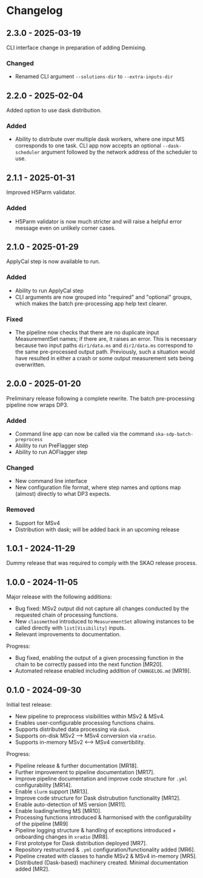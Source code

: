 # Changelog

## 2.3.0 - 2025-03-19

CLI interface change in preparation of adding Demixing.

### Changed

- Renamed CLI argument `--solutions-dir` to `--extra-inputs-dir`


## 2.2.0 - 2025-02-04

Added option to use dask distribution.

### Added

- Ability to distribute over multiple dask workers, where one input MS corresponds to one task.
  CLI app now accepts an optional `--dask-scheduler` argument followed by the network address of
  the scheduler to use.


## 2.1.1 - 2025-01-31

Improved H5Parm validator.

### Added

- H5Parm validator is now much stricter and will raise a helpful error message even on unlikely corner cases.


## 2.1.0 - 2025-01-29

ApplyCal step is now available to run.

### Added

- Ability to run ApplyCal step
- CLI arguments are now grouped into "required" and "optional" groups, which makes the
  batch pre-processing app help text clearer.

### Fixed

- The pipeline now checks that there are no duplicate input MeasurementSet names; if there are,
  it raises an error. This is necessary because two input paths `dir1/data.ms` and `dir2/data.ms`
  correspond to the same pre-processed output path. Previously, such a situation would have
  resulted in either a crash or some output measurement sets being overwritten.


## 2.0.0 - 2025-01-20

Preliminary release following a complete rewrite. The batch pre-processing pipeline now wraps DP3.

### Added

- Command line app can now be called via the command `ska-sdp-batch-preprocess`
- Ability to run PreFlagger step
- Ability to run AOFlagger step

### Changed

- New command line interface
- New configuration file format, where step names and options map (almost) directly to what DP3 expects.

### Removed

- Support for MSv4
- Distribution with dask; will be added back in an upcoming release


## 1.0.1 - 2024-11-29

Dummy release that was required to comply with the SKAO release process.


## 1.0.0 - 2024-11-05

Major release with the following additions:

* Bug fixed: MSv2 output did not capture all changes conducted by the requested chain of processing functions.
* New `classmethod` introduced to `MeasurementSet` allowing instances to be called directly with `list[Visibility]` inputs.
* Relevant improvements to documentation.

Progress:

* Bug fixed, enabling the output of a given processing function in the chain to be correctly passed into the next function [MR20].
* Automated release enabled including addition of `CHANGELOG.md` [MR19].


## 0.1.0 - 2024-09-30

Initial test release:

* New pipeline to preprocess visibilities within MSv2 & MSv4.
* Enables user-configurable processing functions chains.
* Supports distributed data processing via `dask`.
* Supports on-disk MSv2 --> MSv4 conversion via `xradio`.
* Supports in-memory MSv2 <--> MSv4 convertibility. 


Progress:

* Pipeline release & further documentation [MR18].
* Further improvement to pipeline documentation [MR17].
* Improve pipeline documentation and improve code structure for `.yml` configurability [MR14].
* Enable `slurm` support [MR13].
* Improve code structure for Dask distrubution functionality [MR12].
* Enable auto-detection of MS version [MR11].
* Enable loading/writing MS [MR10].
* Processing functions introduced & harmonised with the configurability of the pipeline [MR9]
* Pipeline logging structure & handling of exceptions introduced + onboarding changes in `xradio` [MR8].
* First prototype for Dask distribution deployed [MR7].
* Repository restructured & `.yml` configuration/functionality added [MR6].
* Pipeline created with classes to handle MSv2 & MSv4 in-memory [MR5].
* Distributed (Dask-based) machinery created. Minimal documentation added [MR2].
